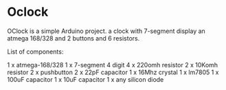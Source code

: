 Oclock
======

OClock is a simple Arduino project. a clock with 7-segment display an atmega 168/328 and 2 buttons and 6 resistors.


List of components:

1 x atmega-168/328
1 x 7-segment 4 digit
4 x 220omh resistor
2 x 10Komh resistor
2 x pushbutton
2 x 22pF capacitor
1 x 16Mhz crystal
1 x lm7805
1 x 100uF capacitor
1 x 10uF capacitor
1 x any silicon diode
